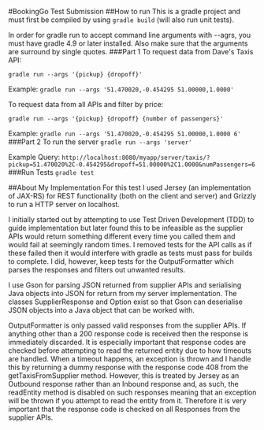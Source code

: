 #BookingGo Test Submission
##How to run
This is a gradle project and must first be compiled by using `gradle build` (will also run unit tests).

In order for gradle run to accept command line arguments with --agrs, you must have gradle 4.9 or later installed.
Also make sure that the arguments are surround by single quotes.
###Part 1
To request data from Dave's Taxis API:

`gradle run --args '{pickup} {dropoff}'`

Example: `gradle run --args '51.470020,-0.454295 51.00000,1.0000'`

To request data from all APIs and filter by price:

`gradle run --args '{pickup} {dropoff} {number of passengers}'`

Example: `gradle run --args '51.470020,-0.454295 51.00000,1.0000 6'`
###Part 2
To run the server
`gradle run --args 'server'`

Example Query: `http://localhost:8080/myapp/server/taxis/?pickup=51.470020%2C-0.454295&dropoff=51.00000%2C1.0000&numPassengers=6`
###Run Tests
`gradle test`

##About My Implementation
For this test I used Jersey (an implementation of JAX-RS) for REST functionality (both on the client and server) and 
Grizzly to run a HTTP server on localhost.

I initially started out by attempting to use Test Driven Development (TDD) to guide implementation but later found this 
to be infeasible as the supplier APIs would return something different every time you called them and would fail at
seemingly random times. I removed tests for the API calls as if these failed then it would interfere with gradle as 
tests must pass for builds to complete. I did, however, keep tests for the OutputFormatter which parses the responses 
and filters out unwanted results. 

I use Gson for parsing JSON returned from supplier APIs and serialising Java objects into JSON for return from my server
implementation. The classes SupplierResponse and Option exist so that Gson can deserialise JSON objects into a Java 
object that can be worked with.

OutputFormatter is only passed valid responses from the supplier APIs. If anything other than a 200 response code is 
received then the response is immediately discarded. It is especially important that response codes are checked before 
attempting to read the returned entity due to how timeouts are handled. When a timeout happens, an exception is thrown
and I handle this by returning a dummy response with the response code 408 from the getTaxisFromSupplier method. 
However, this is treated by Jersey as an Outbound response rather than an Inbound response and, as such, the readEntity
method is disabled on such responses meaning that an exception will be thrown if you attempt to read the entity from it.
Therefore it is very important that the response code is checked on all Responses from the supplier APIs.  